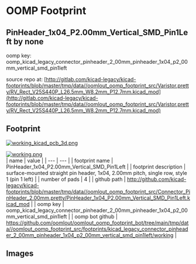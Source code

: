 # OOMP Footprint  
## PinHeader_1x04_P2.00mm_Vertical_SMD_Pin1Left  by none  
  
oomp key: oomp_kicad_legacy_connector_pinheader_2_00mm_pinheader_1x04_p2_00mm_vertical_smd_pin1left  
  
source repo at: [http://gitlab.com/kicad-legacy/kicad-footprints/blob/master/tmp/data//oomlout_oomp_footprint_src/Varistor.pretty/RV_Rect_V25S440P_L26.5mm_W8.2mm_P12.7mm.kicad_mod](http://gitlab.com/kicad-legacy/kicad-footprints/blob/master/tmp/data//oomlout_oomp_footprint_src/Varistor.pretty/RV_Rect_V25S440P_L26.5mm_W8.2mm_P12.7mm.kicad_mod)  
## Footprint  
  
[![working_kicad_pcb_3d.png](working_kicad_pcb_3d_600.png)](working_kicad_pcb_3d.png)  
  
[![working.png](working_600.png)](working.png)  
| name | value | 
| --- | --- | 
| footprint name | PinHeader_1x04_P2.00mm_Vertical_SMD_Pin1Left | 
| footprint description | surface-mounted straight pin header, 1x04, 2.00mm pitch, single row, style 1 (pin 1 left) | 
| number of pads | 4 | 
| github path | http://github.com/kicad-legacy/kicad-footprints/blob/master/tmp/data//oomlout_oomp_footprint_src/Connector_PinHeader_2.00mm.pretty/PinHeader_1x04_P2.00mm_Vertical_SMD_Pin1Left.kicad_mod | 
| oomp key | oomp_kicad_legacy_connector_pinheader_2_00mm_pinheader_1x04_p2_00mm_vertical_smd_pin1left | 
| oomp bot github | https://github.com/oomlout/oomlout_oomp_footprint_bot/tree/main/tmp/data//oomlout_oomp_footprint_src/footprints/kicad_legacy_connector_pinheader_2_00mm_pinheader_1x04_p2_00mm_vertical_smd_pin1left/working | 
## Images  
